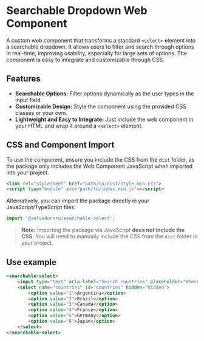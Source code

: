 # Searchable Dropdown Web Component

A custom web component that transforms a standard `<select>` element into a searchable dropdown. It allows users to filter and search through options in real-time, improving usability, especially for large sets of options. The component is easy to integrate and customizable through CSS.

## Features

- **Searchable Options:** Filter options dynamically as the user types in the input field.
- **Customizable Design:** Style the component using the provided CSS classes or your own.
- **Lightweight and Easy to Integrate:** Just include the web component in your HTML and wrap it around a `<select>` element.

## CSS and Component Import

To use the component, ensure you include the CSS from the `dist` folder, as the package only includes the Web Component JavaScript when imported into your project. 

```html
<link rel="stylesheet" href="path/to/dist/style.min.css">
<script type="module" src="path/to/index.min.js"></script>
```

Alternatively, you can import the package directly in your JavaScript/TypeScript files:

```javascript
import '@salvadorsru/searchable-select';
```

> **Note:** Importing the package via JavaScript **does not include the CSS**. You will need to manually include the CSS from the `dist` folder in your project.

## Use example

```html
<searchable-select>
    <input type="text" aria-label="Search countries" placeholder="Where are you from?">
    <select name="countries" id="countries" hidden="hidden">
        <option value="1">Argentina</option>
        <option value="2">Brazil</option>
        <option value="3">Canada</option>
        <option value="4">France</option>
        <option value="5">Germany</option>
        <option value="6">Japan</option>
    </select>
</searchable-select>

```